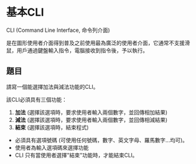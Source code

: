 # 基本CLI
CLI (Command Line Interface, 命令列介面)

是在圖形使用者介面得到普及之前使用最為廣泛的使用者介面，它通常不支援滑鼠，用戶通過鍵盤輸入指令，電腦接收到指令後，予以執行。

## 題目
請寫一個能選擇加法與減法功能的CLI。

該CLI必須具有三個功能：
1. **加法** (選擇該選項時，要求使用者輸入兩個數字，並回傳相加結果)
2. **減法** (選擇該選項時，要求使用者輸入兩個數字，並回傳相減結果)
3. **結束** (選擇該選項時，結束程式)

* 必須具有選項號碼 (可使用任何號碼，數字、英文字母、羅馬數字...均可)。
* 使用者為輸入選項碼來選擇功能
* CLI 只有當使用者選擇"結束"功能時，才能結束CLI。
